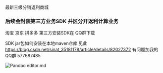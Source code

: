 最新三级分销返利商城
### 后续会封装第三方业务SDK 并区分开返利计算业务
淘宝 京东 拼多多 第三方安装SDK在 QQ群下载 

SDK jar包如何安装在本地maven仓库 见此
https://blog.csdn.net/sinat_35181178/article/details/82027372
有问题加我的QQ群 577687485


![Pandao editor.md](http://47.100.187.103/qq.png "qq")
